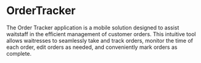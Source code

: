 # OrderTracker
The Order Tracker application is a mobile solution designed to assist waitstaff in the efficient management of customer orders.
This intuitive tool allows waitresses to seamlessly take and track orders, monitor the time of each order, edit orders as needed, and conveniently mark orders as complete.
